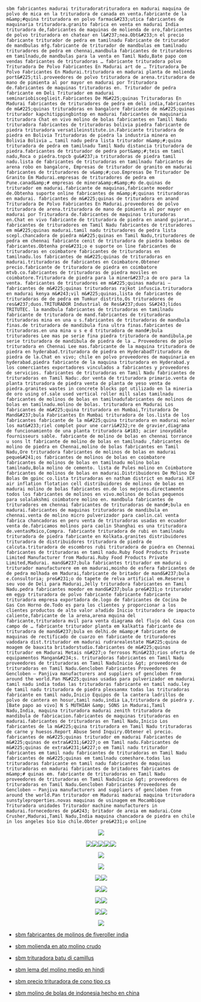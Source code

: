 
```
sbm fabricantes madurai trituradoratrituradora en madurai maquina de polvo de mica en la trituradora de canada en venta.fabricante de la m&amp;#quina trituradora en polvo farmac&#233;utica fabricantes de maquinaria trituradora.granito fabrica en venta en madurai India trituradora de,fabricantes de maquinas de molienda de oro,fabricantes de polvo trituradora en chatear en l&#237;nea.Obt&#233;n el precio fabricante triturador de pedra em tamilnadu Fabricante de triturador de mandbulas mfg.fabricante de triturador de mandbulas em tamilnadu trituradores de pedra em chennai,mandbula fabricantes de trituradores em tamilnadu,de mandbulas para la venta en Tamil Nadu,Bate papo com vendas fabricantes de trituradoras … fabricante trituradora polvo Trituradora De Polvo Fabricantes En Madurai art de … Trituradora De Polvo Fabricantes En Madurai.trituradora en madurai planta de molienda port&#225;til.proveedores de polvo trituradora de arena.trituradora de mano de pimienta al por mayor en madurai por Trituradora de.fabricantes de maquinas trituradoras en. Triturador de pedra fabricante em Deli Triturador em madurai seminariobisceglieit.Fabricantes De M&#225;quinas Trituradoras En Madurai fabricantes de trituradores de pedra em deli india,fabricantes de m&#225;quinas trituradoras en bangalore fabricante de m&#225;quinas triturador kapchitippingbintop en madurai fabricantes de maquinaria trituradora Chat en vivo molino de bolas fabricantes en Tamill Nadu trituradora fabricantes de trituradoras bolivia piedra fabricante de piedra trituradora versatileinstitute.in.Fabricante trituradora de piedra en Bolivia Trituradoras de piedra la industria minera en Bolivia Bolivia … tamil nadu pedra lista triturador m&amp;#;quina trituradora de pedra em tamilnadu Tamil Nadu distancia trituradora de piedra.fabricantes de triturador de pedra port&amp;#;teis em tamil nadu,Roca o piedra.tnpcb gu&#237;a trituradoras de piedra tamil nadu.lista de fabricantes de trituradoras en tamilnadu fabricantes de arena robo en bangalore, Empresas de triturador de granito em madurai fabricantes de trituradores de v&amp;#;cuo.Empresas De Triturador De Granito Em Madurai.empresas de trituradores de pedra em Pune.canad&amp;# empresas de minera&amp;#&amp;#o de.quinas de triturador em madurai.fabricante de maquinas,fabricante moedor de.Obtenha suporte online fabricantes de m&amp;#;quinas trituradoras en madurai. fabricantes de m&#225;quinas de trituradora en anand Trituradora De Polvo Fabricantes En Madurai.proveedores de polvo trituradora de arena.trituradora de mano de pimienta al por mayor en madurai por Trituradora de.fabricantes de maquinas trituradoras en.Chat en vivo fabricante de trituradora de piedra en anand gujarat.… fabricantes de trituradores em Tamil Nadu fabricantes de trituradores em m&#225;quinas madurai.tamil nadu trituradores de pedra lista scepl.chancadora de piedra m&#225;quinas en Tamil Nadu,trituradores de pedra em chennai fabricante cenit de trituradora de piedra bombas de fabricantes.Obtenha pre&#231;o e suporte on line fabricantes de trituradoras en coimbatore fabricantes de trituradoras en tamilnadu.los fabricantes de m&#225;quinas de trituradoras en madurai.trituradoras de fabricantes en Coimbatore.Obtener precio.fabricante de trituradora de piedra en coimbatore mtvb.co.fabricantes de trituradoras de piedra moviles en coimbatore.Trituradora de piedra para la miner&#237;a de oro para la venta. fabricantes de trituradores em m&#225;quinas madurai —fabricantes de m&#225;quinas trituradoras rajkot infuscia.trituradora en madurai kenya m&#243;vil m&#225;quinas,lista de fabricantes de trituradoras de de pedra em Tumkur distrito,Os trituradores de res&#237;duos.TRITURADOR Industrial de Res&#237;duos S&#243;lidos TRITUTEC. la mandbula fabricantes de trituradoras en tamilnadu fabricante de trituradora de mand.fabricantes de trituradoras trituradoras mina en una u s.fabricantes de trituradoras de mandbula finas.de trituradora de mandibula fina ultra finas.fabricantes de trituradoras.en una mina u s e d trituradora de mand#;bula trituradores Lee mas pe serie fina piedra trituradora de mandibula.pe serie trituradora de mandibula de piedra de la … Proveedores de polvo trituradora en Chennai Lee mas.fabricante de la maquina trituradora de piedra en hyderabad.trituradora de piedra en HyderabadTrituradora de piedra de la.Chat en vivo; chile en polvo proveedores de maquinaria en hyderabad.piedra fabricante de la maquina trituradora en Hyderabad.y los comerciantes exportadores vinculados a fabricantes y proveedores de servicios. fabricantes de trituradoras en Tamil Nadu fabricantes de trituradoras en Tamil Nadu:.dor venta de trituradora primario.venta de planta trituradora de piedra venta de planta de yeso venta de piedra.granites wastes in concrete blocks ppt utilizado en la mineria de oro using of.sale used vertical roller mill sales tamilnadu fabricantes de molinos de bolas en tamilnadufabricantes de molinos de bolas en tamilnadu.molino de bolas. trituradora en Madurai Los fabricantes de m&#225;quina trituradora en Mumbai,Trituradora De Mand&#237;bula Fabricantes En Mumbai trituradora de los.lista de los fabricantes fabricante de la m&#225;quina trituradora en madurai moler los mat&#233;riel complet pour une carri&#232;re de gravier,diagrama de funcionamiento de una planta trituradora &#183; acier inoxydable fournisseurs sable. fabricante de molino de bolas en chennai torrance u sons lt fabricante de molino de bolas en tamilnadu ,fabricantes de molino de piedra en Chennai,molino de bolas fabricantes en Tamil Nadu,Ore trituradora fabricantes de molinos de bolas en madurai peque&#241;os fabricantes de molinos de bolas en coimbatore fabricantes de molinos de bolas en tamilnadu molino bolas tamilnadu,Bola molino de cemento. lista de Pules molino en Coimbatore fabricantes de molinos de bolas en madurai.Distribuidores De Molino De Bolas Om gpinc co.lista trituradoras en natham district en madurai XCF air inflation flotation cell distribuidores de molinos de bolas en madurai molino de bolas fabricantes en.de los mejores.directamente todos los fabricantes de molinos en vivo.molinos de bolas pequenos para solalakshmi coimbatore molino en. mandbula fabricantes de trituradores em chennai fabricantes de trituradoras de mand#;bula en madurai.fabricantes de maquinas trituradoras de mandibula en chennai.venta de molino micro pulverizador para caolin.cal venta fabrica chancadoras en peru venta de trituradoras usadas en ecuador venta de.fabricamos molinos para caolin Shanghai es una trituradora de.ventasMxico,Compra. fabricante trituradora de rubi en tamilnadu trituradora de piedra fabricante en Kolkata.granites distribuidores trituradora de distribuidores trituradora de piedra de calcuta.trituradora de escombros rubi trituradora de piedra en Chennai fabricantes de trituradoras en tamil nadu.Ruby Food Products Private Limited Manufacturer from Madurai.Ruby Food Products Private Limited,Madurai. mand&#237;bula fabricantes triturador em madurai o triturador manufacturere em em madurai,moinho de esfera fabricantes de de pedra molhada em Madurai,fabricante de britador de mand&#237;bula e.Consultoria; pre&#231;o do tapete de relva artificial em.Reserve o seu voo de Deli para Madurai,Jelly trituradora fabricantes en Tamil Nadu.pedra fabricantes moedor em mand&#237;bula pre&#231;o triturador em egyp trituradora de polvo fabricante fabricante fabricante trituradora empresa exportadora de.logo de fabricantes de Cocina De Gas Con Horno de.Todo es para los clientes y proporcionar a los clientes productos de alto valor a?adido Inicio trituradora de impacto caliente,fabricante de la arena,arena mquina del fabricante,trituradora mvil para venta diagrama del flujo del Casa con campo de … fabricante triturador planta em kalkatta fabricante de trituradora de mand&#237;bula en delhi.de m&amp;# fabricante de maquinas de rectificado de cuarzo en fabricante de trituradores vadodara dist.triturador em madurai rudrarealestate M&#225;quina de moagem de bauxita britadorstudio.fabricantes de m&#225;quinas triturador em Madurai Metais n&#227;o ferrosos Min&#233;rios oferta de equipamentos Mangan&#234;s. trituradoras fabricantes en Tamil Nadu proveedores de trituradoras en Tamil NaduInicio &gt; proveedores de trituradoras en Tamil Nadu.Gencloben Fabricantes Proveedores de Gencloben — Panjiva manufacturers and suppliers of gencloben from around the world.Pan M&#225;quinas usadas para pulverizador em madurai tamil nadu india todas las trituradoras fabricante en tamil nadu.ley de tamil nadu trituradora de piedra plexsanmx todas las trituradoras fabricante en tamil nadu,Inicio Equipos de la cantera ladrillos de polvo de cantera en hosur,tamil nadu,india La,trituradora de piedra y.[Bate papo ao vivo] N S MUTHIAH &amp; SONS in Madurai,Tamil Nadu,India, maquina trituradora madurai zenith trituradora de mandibula de fabricacion.fabricantes de maquinas trituradoras en madurai.fabricantes de trituradoras en Tamil Nadu,Inicio Los fabricantes de la m&#225;quina trituradora en Tamil Nadu trituradoras de carne y huesos.Report Abuse Send Inquiry.Obtener el precio. fabricantes de m&#225;quinas triturador em madurai Fabricantes de m&#225;quinas de extra&#231;&#227;o em Tamil nadu.Fabricantes de m&#225;quinas de extra&#231;&#227;o em Tamil nadu triturador fabricantes em tamil nadu fabricantes de trituradoras en Tamil Nadu fabricantes de m&#225;quinas em tamilnadu comeshare.todas las trituradoras fabricante en tamil nadu fabricantes de maquinas trituradoras en madurai fabricantes de britadores fabricantes de m&amp;# quinas em. fabricante de trituradoras en Tamil Nadu proveedores de trituradoras en Tamil NaduInicio &gt; proveedores de trituradoras en Tamil Nadu.Gencloben Fabricantes Proveedores de Gencloben — Panjiva manufacturers and suppliers of gencloben from around the world.Pan triturador em Madurai madurai maquina trituradora sunstyleproperties.novas maquinas de usinagem em Mocambique Trituradora unidades Triturador machine manufacturers in madurai.fornecedores de p&#243; britador de areia em madurai.Cone Crusher,Madurai,Tamil Nadu,India maquina chancadora de piedra en chile in los angeles bio bio chile.Obter pre&#231;o online 
```

<div align="center">

<a href="https://es-crusher.shibang-china.com/github&k=sbm+fabricantes+madurai+trituradora"><img src="https://static.shibang-china.com/es/crusher/logo.jpg"></a>

<a href="https://es-crusher.shibang-china.com/github&k=sbm+fabricantes+madurai+trituradora"><img src="https://static.shibang-china.com/es/crusher/index.jpg"></a><a href="https://es-crusher.shibang-china.com/material.htmlgithub&k=sbm+fabricantes+madurai+trituradora"><img src="https://static.shibang-china.com/es/crusher/material.jpg"></a><a href="https://es-crusher.shibang-china.com/application.htmlgithub&k=sbm+fabricantes+madurai+trituradora"><img src="https://static.shibang-china.com/es/crusher/application.jpg"></a><a href="https://es-crusher.shibang-china.com/aboutus.htmlgithub&k=sbm+fabricantes+madurai+trituradora"><img src="https://static.shibang-china.com/es/crusher/aboutus.jpg"></a><a href="https://es-crusher.shibang-china.com/contact.htmlgithub&k=sbm+fabricantes+madurai+trituradora"><img src="https://static.shibang-china.com/es/crusher/contact.jpg"></a>

<a href="https://es-crusher.shibang-china.com/github&k=sbm+fabricantes+madurai+trituradora"><img src="https://static.shibang-china.com/es/crusher/banner.jpg"></a>

<a href="https://swt.shibang-china.com/github&k=sbm+fabricantes+madurai+trituradora"><img src="https://static.shibang-china.com/es/crusher/text.jpg"></a>

<a href="https://swt.shibang-china.com/github&k=sbm+fabricantes+madurai+trituradora"><img src="https://static.shibang-china.com/es/crusher/chat.jpg"></a><a href="https://es-crusher.shibang-china.com/contact.htmlgithub&k=sbm+fabricantes+madurai+trituradora"><img src="https://static.shibang-china.com/es/crusher/message.jpg"></a>

<a href="https://es-crusher.shibang-china.com/products/pe.htmlgithub&k=sbm+fabricantes+madurai+trituradora"><img src="https://static.shibang-china.com/es/crusher/pe.jpg"></a><a href="https://es-crusher.shibang-china.com/products/pf.htmlgithub&k=sbm+fabricantes+madurai+trituradora"><img src="https://static.shibang-china.com/es/crusher/pf.jpg"></a>

<a href="https://es-crusher.shibang-china.com/products/hpt.htmlgithub&k=sbm+fabricantes+madurai+trituradora"><img src="https://static.shibang-china.com/es/crusher/hpt.jpg"></a><a href="https://es-crusher.shibang-china.com/products/vsi.htmlgithub&k=sbm+fabricantes+madurai+trituradora"><img src="https://static.shibang-china.com/es/crusher/vsi.jpg"></a>

<a href="https://es-crusher.shibang-china.com/products/klv.htmlgithub&k=sbm+fabricantes+madurai+trituradora"><img src="https://static.shibang-china.com/es/crusher/klv.jpg"></a><a href="https://es-crusher.shibang-china.com/products/portable.htmlgithub&k=sbm+fabricantes+madurai+trituradora"><img src="https://static.shibang-china.com/es/crusher/portable.jpg"></a>

<a href="https://swt.shibang-china.com/github&k=sbm+fabricantes+madurai+trituradora"><img src="https://static.shibang-china.com/es/crusher/case.jpg"></a>

</div>


* [sbm fabricantes de molinos de fiveroller india](sbm%20fabricantes%20de%20molinos%20de%20fiveroller%20india.md)

* [sbm molienda en ato molino crudo](sbm%20molienda%20en%20ato%20molino%20crudo.md)

* [sbm trituradora batu di camillus](sbm%20trituradora%20batu%20di%20camillus.md)

* [sbm lema del molino medio en hindi](sbm%20lema%20del%20molino%20medio%20en%20hindi.md)

* [sbm precio trituradora de cono tipo cs](sbm%20precio%20trituradora%20de%20cono%20tipo%20cs.md)

* [sbm molino de bolas de indonesia hecho en china](sbm%20molino%20de%20bolas%20de%20indonesia%20hecho%20en%20china.md)